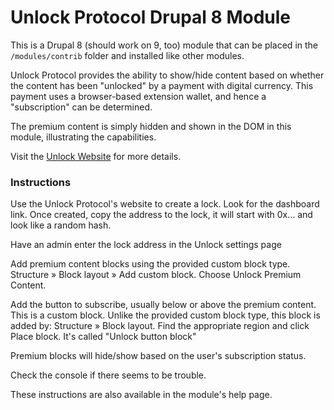 # Unlock Protocol Drupal 8 Module

This is a Drupal 8 (should work on 9, too) module that can be placed in the `/modules/contrib` folder and installed like other modules.

Unlock Protocol provides the ability to show/hide content based on whether the content has been "unlocked" by a payment with digital currency. This payment uses a browser-based extension wallet, and hence a "subscription" can be determined.

The premium content is simply hidden and shown in the DOM in this module, illustrating the capabilities.

Visit the [Unlock Website](https://unlock-protocol.com/) for more details.

### Instructions

Use the Unlock Protocol's website to create a lock. Look for the dashboard link. Once created, copy the address to the lock, it will start with 0x… and look like a random hash.

Have an admin enter the lock address in the Unlock settings page

Add premium content blocks using the provided custom block type.
Structure » Block layout » Add custom block. Choose Unlock Premium Content.

Add the button to subscribe, usually below or above the premium content. This is a custom block. Unlike the provided custom block type, this block is added by:
Structure » Block layout. Find the appropriate region and click Place block. It's called "Unlock button block"

Premium blocks will hide/show based on the user's subscription status.

Check the console if there seems to be trouble.

These instructions are also available in the module's help page.